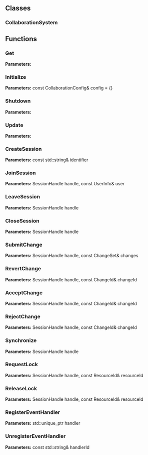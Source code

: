 
## Classes

### CollaborationSystem




## Functions

### Get



**Parameters:** 

### Initialize



**Parameters:** const CollaborationConfig& config = {}

### Shutdown



**Parameters:** 

### Update



**Parameters:** 

### CreateSession



**Parameters:** const std::string& identifier

### JoinSession



**Parameters:** SessionHandle handle, const UserInfo& user

### LeaveSession



**Parameters:** SessionHandle handle

### CloseSession



**Parameters:** SessionHandle handle

### SubmitChange



**Parameters:** SessionHandle handle, const ChangeSet& changes

### RevertChange



**Parameters:** SessionHandle handle, const ChangeId& changeId

### AcceptChange



**Parameters:** SessionHandle handle, const ChangeId& changeId

### RejectChange



**Parameters:** SessionHandle handle, const ChangeId& changeId

### Synchronize



**Parameters:** SessionHandle handle

### RequestLock



**Parameters:** SessionHandle handle, const ResourceId& resourceId

### ReleaseLock



**Parameters:** SessionHandle handle, const ResourceId& resourceId

### RegisterEventHandler



**Parameters:** std::unique_ptr<ICollaborationEventHandler> handler

### UnregisterEventHandler



**Parameters:** const std::string& handlerId
